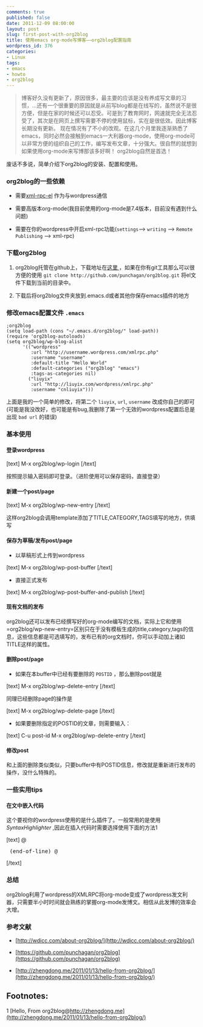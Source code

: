 ```yaml
---
comments: true
published: false
date: 2011-12-09 08:00:00
layout: post
slug: first-post-with-org2blog
title: 使用emacs org-mode写博客——org2blog配置指南
wordpress_id: 376
categories:
- Linux
tags:
- emacs
- howto
- org2blog
---
```


> 博客好久没有更新了，原因很多，最主要的应该是没有养成写文章的习惯，...还有一个很重要的原因就是从前写blog都是在线写的，虽然说不是很方便，但是在家的时候还可以忍受。可是到了教育网时，网速就完全无法忍受了，其次是在网页上撰写需要不停的使用鼠标，实在是很低效。因此博客长期没有更新。
现在情况有了不小的改观。在这几个月里我逐渐熟悉了emacs，同时必然会接触到emacs一大利器org-mode，使用org-mode可以非常方便的组织自己的工作，编写发布文章，十分强大。很自然的就想到如果使用org-mode来写博那该多好啊！
org2blog自然是首选！


废话不多说，简单介绍下org2blog的安装、配置和使用。





### org2blog的一些依赖








	
  * 需要[xml-rpc-el](http://launchpad.net/xml-rpc-el) 作为与wordpress通信

	
  * 需要高版本org-mode(我目前使用的org-mode是7.4版本，目前没有遇到什么问题)

	
  * 需要在你的wordpress中开启xml-rpc功能(`settings`–> `writing` –> `Remote Publishing` –> xml-rpc)








<!-- more -->





### 下载org2blog








	
  1. org2blog托管在github上，下载地址在[这里 ](https://github.com/punchagan/org2blog)，如果在你有git工具那么可以很方便的使用 `git clone http://github.com/punchagan/org2blog.git` 将el文件下载到当前的目录中。

	
  2. 下载后将org2blog文件夹放到.emacs.d或者其他你保存emacs插件的地方













### 修改emacs配置文件 `.emacs`






    
    ;org2blog
    (setq load-path (cons "~/.emacs.d/org2blog/" load-path))
    (require 'org2blog-autoloads)
    (setq org2blog/wp-blog-alist
          '(("wordpress"
             :url "http://username.wordpress.com/xmlrpc.php"
             :username "username"
             :default-title "Hello World"
             :default-categories ("org2blog" "emacs")
             :tags-as-categories nil)
            ("liuyix"
             :url "http://liuyix.com/wordpress/xmlrpc.php"
             :username "cnliuyix")))


上面是我的一个简单的修改，将第二个 `liuyix`, `url`, `username` 改成你自己的即可(可能是我没改好，也可能是有bug,我删除了第一个无效的wordpress配置后总是出现 `bad url` 的错误)












### 基本使用







#### 登录wordpress




[text] M-x org2blog/wp-login [/text]

按照提示输入密码即可登录。（进阶使用可以保存密码，直接登录）












#### 新建一个post/page




[text] M-x org2blog/wp-new-entry [/text]

这样org2blog会调用template添加了TITLE,CATEGORY,TAGS填写的地方，供填写












#### 保存为草稿/发布post/page








	
  * 以草稿形式上传到wordpress


[text] M-x org2blog/wp-post-buffer [/text]

	
  * 直接正式发布


[text] M-x org2blog/wp-post-buffer-and-publish [/text]












#### 现有文档的发布






org2blog还可以发布已经撰写好的org-mode编写的文档，实际上它和使用=org2blog/wp-new-entry=区别只在于没有模板生成的title,category,tags的信息，这些信息都是可选填写的，发布已有的org文档时，你可以手动加上诸如TITLE这样的属性。












#### 删除post/page








	
  * 如果在本buffer中已经有要删除的 `POSTID` ，那么删除post就是


[text] M-x org2blog/wp-delete-entry [/text]

同理已经删除page的操作是

[text] M-x org2blog/wp-delete-page [/text]

	
  * 如果要删除指定的POSTID的文章，则需要输入：


[text] C-u post-id M-x org2blog/wp-delete-entry [/text]












#### 修改post






和上面的删除类似类似，只要buffer中有POSTID信息，修改就是重新进行发布的操作，没什么特殊的。















### 一些实用tips







#### 在文中嵌入代码






这个要视你的wordpress使用的是什么插件了。一般常用的是使用*SyntaxHighlighter* ,因此在插入代码时需要选择使用下面的方法1

[text] @<pre lang=”lisp”>
(end-of-line)
@</pre> [/text]















### 总结






org2blog利用了wordpress的XMLRPC将org-mode变成了wordpress发文利器，只需要半小时时间就会熟练的掌握org-mode发博文。相信从此发博的效率会大增。












### 参考文献








	
  * [http://wdicc.com/about-org2blog/](http://wdicc.com/about-org2blog/)

	
  * [https://github.com/punchagan/org2blog](https://github.com/punchagan/org2blog)

	
  * [http://zhengdong.me/2011/01/13/hello-from-org2blog/](http://zhengdong.me/2011/01/13/hello-from-org2blog/)













## Footnotes:







1 [Hello, From org2blog@http://zhengdong.me](http://zhengdong.me/2011/01/13/hello-from-org2blog/)







